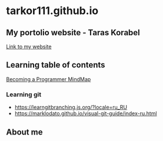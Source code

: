 # tarkor111.github.io
## My portolio website - Taras Korabel

[Link to my website](https://tarask.000webhostapp.com/index.html)



## Learning table of contents
[Becoming a Programmer MindMap](https://www.mindmeister.com/map/2300721324)

### Learning git
* https://learngitbranching.js.org/?locale=ru_RU
* https://marklodato.github.io/visual-git-guide/index-ru.html

## About me

